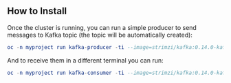 

## How to Install

Once the cluster is running, you can run a simple producer to send messages to Kafka topic (the topic will be automatically created):

```elm
oc -n myproject run kafka-producer -ti --image=strimzi/kafka:0.14.0-kafka-2.3.0 --rm=true --restart=Never -- bin/kafka-console-producer.sh --broker-list my-cluster-kafka-bootstrap:9092 --topic my-topic

```


And to receive them in a different terminal you can run:

```elm
oc -n myproject run kafka-consumer -ti --image=strimzi/kafka:0.14.0-kafka-2.3.0 --rm=true --restart=Never -- bin/kafka-console-consumer.sh --bootstrap-server my-cluster-kafka-bootstrap:9092 --topic my-topic --from-beginning

```
